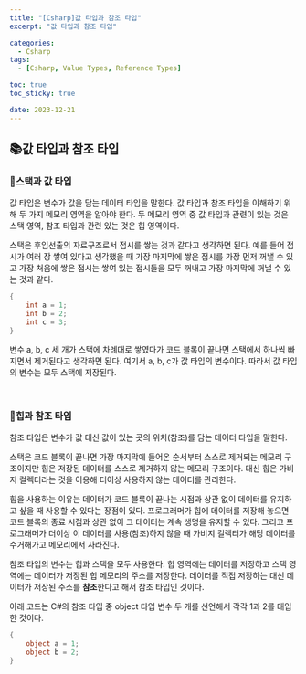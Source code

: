 ```yaml
---
title: "[Csharp]값 타입과 참조 타입"
excerpt: "값 타입과 참조 타입"

categories:
  - Csharp
tags:
  - [Csharp, Value Types, Reference Types]

toc: true
toc_sticky: true

date: 2023-12-21
---
```


## 📚값 타입과 참조 타입
### 📄스택과 값 타입
값 타입은 변수가 값을 담는 데이터 타입을 말한다. 값 타입과 참조 타입을 이해하기 위해 두 가지 메모리 영역을 알아야 한다. 두 메모리 영역 중 값 타입과 관련이 있는 것은 스택 영역, 참조 타입과 관련 있는 것은 힙 영역이다.

스택은 후입선출의 자료구조로서 접시를 쌓는 것과 같다고 생각하면 된다. 예를 들어 접시가 여러 장 쌓여 있다고 생각했을 때 가장 마지막에 쌓은 접시를 가장 먼저 꺼낼 수 있고 가장 처음에 쌓은 접시는 쌓여 있는 접시들을 모두 꺼내고 가장 마지막에 꺼낼 수 있는 것과 같다.

```cs
{
    int a = 1;
    int b = 2;
    int c = 3;
}
```

변수 a, b, c 세 개가 스택에 차례대로 쌓였다가 코드 블록이 끝나면 스택에서 하나씩 빠지면서 제거된다고 생각하면 된다. 여기서 a, b, c가 값 타입의 변수이다. 따라서 값 타입의 변수는 모두 스택에 저장된다.

<br>

### 📄힙과 참조 타입
참조 타입은 변수가 값 대신 값이 있는 곳의 위치(참조)를 담는 데이터 타입을 말한다.

스택은 코드 블록이 끝나면 가장 마지막에 들어온 순서부터 스스로 제거되는 메모리 구조이지만 힙은 저장된 데이터를 스스로 제거하지 않는 메모리 구조이다. 대신 힙은 가비지 컬렉터라는 것을 이용해 더이상 사용하지 않는 데이터를 관리한다.

힙을 사용하는 이유는 데이터가 코드 블록이 끝나는 시점과 상관 없이 데이터를 유지하고 싶을 때 사용할 수 있다는 장점이 있다. 프로그래머가 힙에 데이터를 저장해 놓으면 코드 블록의 종료 시점과 상관 없이 그 데이터는 계속 생명을 유지할 수 있다. 그리고 프로그래머가 더이상 이 데이터를 사용(참조)하지 않을 때 가비지 컬렉터가 해당 데이터를 수거해가고 메모리에서 사라진다.

참조 타입의 변수는 힙과 스택을 모두 사용한다. 힙 영역에는 데이터를 저장하고 스택 영역에는 데이터가 저장된 힙 메모리의 주소를 저장한다. 데이터를 직접 저장하는 대신 데이터가 저장된 주소를 **참조**한다고 해서 참조 타입인 것이다.

아래 코드는 C#의 참조 타입 중 object 타입 변수 두 개를 선언해서 각각 1과 2를 대입한 것이다.

```cs
{
    object a = 1;
    object b = 2;
}
```

<br><br>